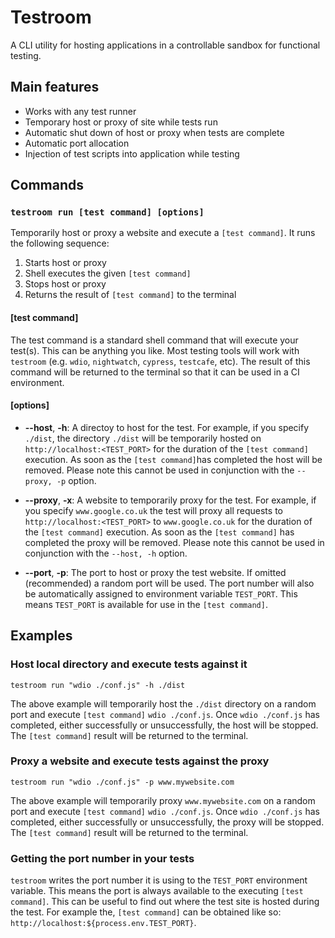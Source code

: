 # Testroom

A CLI utility for hosting applications in a controllable sandbox for functional testing.

## Main features

- Works with any test runner
- Temporary host or proxy of site while tests run
- Automatic shut down of host or proxy when tests are complete
- Automatic port allocation
- Injection of test scripts into application while testing

## Commands

### `testroom run [test command] [options]`

Temporarily host or proxy a website and execute a `[test command]`. It runs the following sequence:

1. Starts host or proxy
2. Shell executes the given `[test command]`
3. Stops host or proxy
4. Returns the result of `[test command]` to the terminal

#### [test command]

The test command is a standard shell command that will execute your test(s). This can be anything you like. Most testing tools will work with `testroom` (e.g. `wdio`, `nightwatch`, `cypress`, `testcafe`, etc). The result of this command will be returned to the terminal so that it can be used in a CI environment.

#### [options]

- **--host**, **-h**: A directoy to host for the test. For example, if you specify `./dist`, the directory `./dist` will be temporarily hosted on `http://localhost:<TEST_PORT>` for the duration of the `[test command]` execution. As soon as the `[test command]`has completed the host will be removed. Please note this cannot be used in conjunction with the `--proxy, -p` option.

- **--proxy**, **-x**: A website to temporarily proxy for the test. For example, if you specify `www.google.co.uk` the test will proxy all requests to `http://localhost:<TEST_PORT>` to `www.google.co.uk` for the duration of the `[test command]` execution. As soon as the `[test command]` has completed the proxy will be removed. Please note this cannot be used in conjunction with the `--host, -h` option.

- **--port**, **-p**: The port to host or proxy the test website. If omitted (recommended) a random port will be used. The port number will also be automatically assigned to environment variable `TEST_PORT`. This means `TEST_PORT` is available for use in the `[test command]`.

## Examples

### Host local directory and execute tests against it

`testroom run "wdio ./conf.js" -h ./dist`

The above example will temporarily host the `./dist` directory on a random port and execute `[test command]` `wdio ./conf.js`. Once `wdio ./conf.js` has completed, either successfully or unsuccessfully, the host will be stopped. The `[test command]` result will be returned to the terminal.

### Proxy a website and execute tests against the proxy

`testroom run "wdio ./conf.js" -p www.mywebsite.com`

The above example will temporarily proxy `www.mywebsite.com` on a random port and execute `[test command]` `wdio ./conf.js`. Once `wdio ./conf.js` has completed, either successfully or unsuccessfully, the proxy will be stopped. The `[test command]` result will be returned to the terminal.

### Getting the port number in your tests

`testroom` writes the port number it is using to the `TEST_PORT` environment variable. This means the port is always available to the executing `[test command]`. This can be useful to find out where the test site is hosted during the test. For example the, `[test command]` can be obtained like so: `http://localhost:${process.env.TEST_PORT}`.

